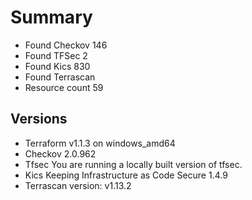 # Summary

- Found Checkov 146
- Found TFSec 2
- Found Kics 830
- Found Terrascan
- Resource count 59

## Versions

- Terraform v1.1.3 on windows_amd64
- Checkov 2.0.962
- Tfsec You are running a locally built version of tfsec.
- Kics Keeping Infrastructure as Code Secure 1.4.9
- Terrascan version: v1.13.2

